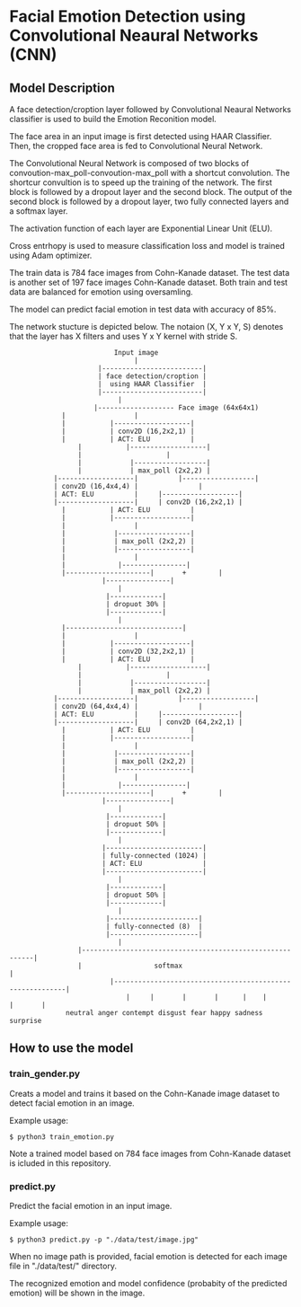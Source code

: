 # Facial Emotion Detection using Convolutional Neaural Networks (CNN)

## Model Description
A face detection/croption layer followed by Convolutional Neaural Networks classifier is used to build the Emotion Reconition model. 

The face area in an input image is first detected using HAAR Classifier. Then, the cropped face area is fed to Convolutional Neural Network.

The Convolutional Neural Network is composed of two blocks of convoution-max_poll-convoution-max_poll with a shortcut convolution. The shortcur convultion is to speed up the training of the network. The first block is followed by a dropout layer and the second block. The output of the second block is followed by a dropout layer, two fully connected layers and a softmax layer.

The activation function of each layer are Exponential Linear Unit (ELU). 

Cross entrhopy is used to measure classification loss and model is trained using Adam optimizer.

The train data is 784 face images from Cohn-Kanade dataset. The test data is another set of 197 face images Cohn-Kanade dataset. Both train and test data are balanced for emotion using oversamling.

The model can predict facial emotion in test data with accuracy of 85%.

The network stucture is depicted below. The notaion (X, Y x Y, S) denotes that the layer has X filters and uses Y x Y kernel with stride S.  

						      Input image
					      		   |
					      |-------------------------|
					      | face detection/croption |
					      |  using HAAR Classifier  |
					      |-------------------------|
							   |
	                     |------------------- Face image (64x64x1) 
			     |				   |
			     |			 |-------------------|
			     |			 | conv2D (16,2x2,1) | 
			     |			 | ACT: ELU          |
	        	     |			 |-------------------|
	        	     |	       			   |
	          	     |			  |------------------|
	           	     |			  | max_poll (2x2,2) |
	           |-------------------|          |------------------|
	           | conv2D (16,4x4,4) | 	       	   |	
	           | ACT: ELU          | 	 |-------------------|
	           |-------------------|	 | conv2D (16,2x2,1) | 
			     |			 | ACT: ELU          |
			     |			 |-------------------|
			     |				   |
			     |			  |------------------|
			     |			  | max_poll (2x2,2) |
			     |			  |------------------|
			     |				   |
			     |			   |----------------|
			     |---------------------|       +        |
						   |----------------|
							   |
						    |-------------|
						    | dropuot 30% |
						    |-------------|
							   |
			     |-----------------------------|  
			     |				   |
			     |			 |-------------------|
			     |			 | conv2D (32,2x2,1) | 
			     |			 | ACT: ELU          |
	        	     |			 |-------------------|
	        	     |	       			   |
	          	     |			  |------------------|
	           	     |			  | max_poll (2x2,2) |
	           |-------------------|          |------------------|
	           | conv2D (64,4x4,4) | 	       	   |	
	           | ACT: ELU          | 	 |-------------------|
	           |-------------------|	 | conv2D (64,2x2,1) | 
			     |			 | ACT: ELU          |
			     |			 |-------------------|
			     |				   |
			     |			  |------------------|
			     |			  | max_poll (2x2,2) |
			     |			  |------------------|
			     |				   |
			     |			   |----------------|
			     |---------------------|       +        |
						   |----------------|
							   |
						    |-------------|
						    | dropuot 50% |
						    |-------------|
							   |
					       |------------------------|
					       | fully-connected (1024) |
					       | ACT: ELU               |
					       |------------------------|
							   |
						    |-------------|
						    | dropuot 50% |
						    |-------------|
							   |
					        |----------------------|
					        | fully-connected (8)  |
					        |----------------------|
							   |
			         |----------------------------------------------------------|
			         |               	softmax                             |
	                         |----------------------------------------------------------|
	                             |     |       |       |      |    |      |       |
				  neutral anger contempt disgust fear happy sadness surprise


## How to use the model

### train_gender.py
Creats a model and trains it based on the Cohn-Kanade image dataset to detect facial emotion in an image.

Example usage:
```
$ python3 train_emotion.py
```
Note a trained model based on 784 face images from Cohn-Kanade dataset is icluded in this repository.


### predict.py
Predict the facial emotion in an input image.

Example usage:
```
$ python3 predict.py -p "./data/test/image.jpg"
```
When no image path is provided, facial emotion is detected for each image file in "./data/test/" directory.

The recognized emotion and model confidence (probabity of the predicted emotion) will be shown in the image.


